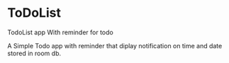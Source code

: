 # ToDoList
TodoList app With reminder for todo

A Simple Todo app with reminder that diplay notification on time and date stored in room db.

